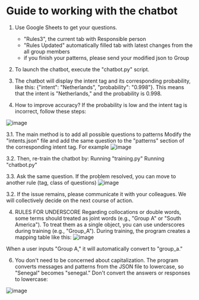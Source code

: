 # Guide to working with the chatbot

1. Use Google Sheets to get your questions. 
    - "Rules3", the current tab with Responsible person
    - "Rules Updated" automatically filled tab with latest changes from the all group members    
    - if you finish your patterns, please send your modified json to Group

2. To launch the chatbot, execute the "chatbot.py" script.

3. The chatbot will display the intent tag and its corresponding probability, like this: {"intent": "Netherlands", "probability": "0.998"}. This means that the intent is "Netherlands," and the probability is 0.998.

4. How to improve accuracy? If the probability is low and the intent tag is incorrect, follow these steps:

![image](https://github.com/rubinov2016/ANN-chatbot/assets/24795926/a823ce3d-6f7f-4192-98fa-7942d417d0a5)

3.1. The main method is to add all possible questions to patterns
Modify the "intents.json" file and add the same question to the "patterns" section of the corresponding intent tag. For example
![image](https://github.com/rubinov2016/ANN-chatbot/assets/24795926/34bd5aa9-81bf-40ef-bd93-cdcedccda09c)

3.2. Then, re-train the chatbot by:
    Running "training.py"
    Running "chatbot.py"

3.3. Ask the same question. If the problem resolved, you can move to another rule (tag, class of questions)
![image](https://github.com/rubinov2016/ANN-chatbot/assets/24795926/23a18dbb-186e-4784-b42c-d22436a2f914)

3.2. If the issue remains, please communicate it with your colleagues. 
We will collectively decide on the next course of action.

4. RULES FOR UNDERSCORE
   Regarding collocations or double words, some terms should treated as joint words (e.g., "Group A" or "South America").
   To treat them as a single object, you can use underscores during training (e.g., "Group_A").
   During training, the program creates a mapping table like this:
   ![image](https://github.com/rubinov2016/ANN-chatbot/assets/24795926/670cc393-5236-49b7-bda4-5f90182e1ae2)

When a user inputs "Group A," it will automatically convert to "group_a."

6. You don't need to be concerned about capitalization.
   The program converts messages and patterns from the JSON file to lowercase, so "Senegal" becomes "senegal."
  Don't convert the answers or responses to lowercase:
  
  ![image](https://github.com/rubinov2016/ANN-chatbot/assets/24795926/f545e9ca-125f-45d4-a0c1-d3c068124986)



